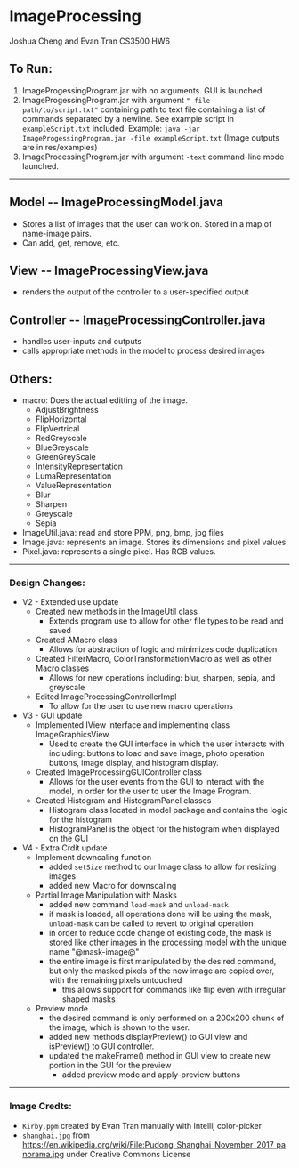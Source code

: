 # ImageProcessing
Joshua Cheng and Evan Tran CS3500 HW6

## To Run:
1. ImageProgessingProgram.jar with no arguments. GUI is launched.
2. ImageProgessingProgram.jar with argument `"-file path/to/script.txt"` containing path to text file containing a list of commands separated by a newline. See example script in `exampleScript.txt` included.
Example: ```java -jar ImageProgessingProgram.jar -file exampleScript.txt``` (Image outputs are in res/examples)
3. ImageProcessingProgram.jar with argument `-text` command-line mode launched.

---------------------------
## Model -- ImageProcessingModel.java
- Stores a list of images that the user can work on. Stored in a map of name-image pairs.
- Can add, get, remove, etc.

## View -- ImageProcessingView.java
- renders the output of the controller to a user-specified output

## Controller -- ImageProcessingController.java
- handles user-inputs and outputs
- calls appropriate methods in the model to process desired images

## Others:
- macro: Does the actual editting of the image. 
    - AdjustBrightness
    - FlipHorizontal
    - FlipVertrical
    - RedGreyscale
    - BlueGreyscale
    - GreenGreyScale
    - IntensityRepresentation
    - LumaRepresentation
    - ValueRepresentation
    - Blur
    - Sharpen
    - Greyscale
    - Sepia
- ImageUtil.java: read and store PPM, png, bmp, jpg files
- Image.java: represents an image. Stores its dimensions and pixel values.
- Pixel.java: represents a single pixel. Has RGB values.

----------------------------
### Design Changes:
- V2 - Extended use update
  - Created new methods in the ImageUtil class
    - Extends program use to allow for other file types to be read and saved
  - Created AMacro class
    - Allows for abstraction of logic and minimizes code duplication
  - Created FilterMacro, ColorTransformationMacro as well as other Macro classes
    - Allows for new operations including: blur, sharpen, sepia, and greyscale
  - Edited ImageProcessingControllerImpl
    - To allow for the user to use new macro operations
- V3 - GUI update
  - Implemented IView interface and implementing class ImageGraphicsView
    - Used to create the GUI interface in which the user interacts with including: buttons to load and save image, photo operation buttons, image display, and histogram display.
  - Created ImageProcessingGUIController class
    - Allows for the user events from the GUI to interact with the model, in order for the user to user the Image Program.
  - Created Histogram and HistogramPanel classes
    - Histogram class located in model package and contains the logic for the histogram
    - HistogramPanel is the object for the histogram when displayed on the GUI
- V4 - Extra Crdit update
  - Implement downcaling function
    - added `setSize` method to our Image class to allow for resizing images
    - added new Macro for downscaling
  - Partial Image Manipulation with Masks
    - added new command `load-mask` and `unload-mask`
    - if mask is loaded, all operations done will be using the mask, `unload-mask` can be called to revert to original operation
    - in order to reduce code change of existing code, the mask is stored like other images in the processing model with the unique name "@mask-image@"
    - the entire image is first manipulated by the desired command, but only the masked pixels of the new image are copied over, with the remaining pixels untouched
      - this allows support for commands like flip even with irregular shaped masks
  - Preview mode
    - the desired command is only performed on a 200x200 chunk of the image, which is shown to the user.
    - added new methods displayPreview() to GUI view and isPreview() to GUI controller.
    - updated the makeFrame() method in GUI view to create new portion in the GUI for the preview
      - added preview mode and apply-preview buttons
    

----------------------------
### Image Credts:
- `Kirby.ppm` created by Evan Tran manually with Intellij color-picker
- `shanghai.jpg` from https://en.wikipedia.org/wiki/File:Pudong_Shanghai_November_2017_panorama.jpg under Creative Commons License 
